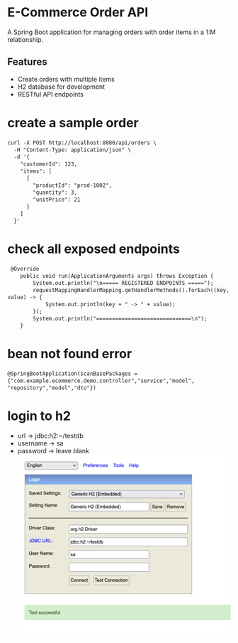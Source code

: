 # E-Commerce Order API
A Spring Boot application for managing orders with order items in a 1:M relationship.

## Features
- Create orders with multiple items
- H2 database for development
- RESTful API endpoints


# create  a sample order
```
curl -X POST http://localhost:8080/api/orders \
  -H "Content-Type: application/json" \
  -d '{
    "customerId": 123,
    "items": [
      {
        "productId": "prod-1002",
        "quantity": 3,
        "unitPrice": 21
      }
    ]
  }'
```

# check all exposed endpoints
```
 @Override
    public void run(ApplicationArguments args) throws Exception {
        System.out.println("\n===== REGISTERED ENDPOINTS =====");
        requestMappingHandlerMapping.getHandlerMethods().forEach((key, value) -> {
            System.out.println(key + " -> " + value);
        });
        System.out.println("==============================\n");
    }
```
# bean not found error
```
@SpringBootApplication(scanBasePackages = {"com.example.ecommerce.demo.controller","service","model", "repository","model","dto"})

```



# login to h2 
- url -> jdbc:h2:~/testdb
- username -> sa
- password -> leave blank
![Alt text](image.png)